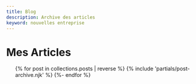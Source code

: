 ```yaml
---
title: Blog
description: Archive des articles
keyword: nouvelles entreprise
---
```


<h1>Mes Articles</h1>
<ul role="list" class="article__list">
    {% for post in collections.posts | reverse %}
        {% include 'partials/post-archive.njk' %}
    {%- endfor %}
</ul>

